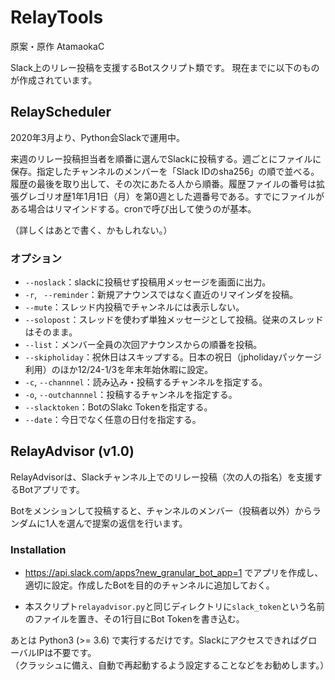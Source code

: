 # RelayTools

原案・原作 AtamaokaC

Slack上のリレー投稿を支援するBotスクリプト類です。
現在までに以下のものが作成されています。

## RelayScheduler

2020年3月より、Python会Slackで運用中。

来週のリレー投稿担当者を順番に選んでSlackに投稿する。週ごとにファイルに保存。指定したチャンネルのメンバーを「Slack IDのsha256」の順で並べる。履歴の最後を取り出して、その次にあたる人から順番。履歴ファイルの番号は拡張グレゴリオ歴1年1月1日（月）を第0週とした週番号である。すでにファイルがある場合はリマインドする。cronで呼び出して使うのが基本。

（詳しくはあとで書く、かもしれない。）

### オプション

- `--noslack`：slackに投稿せず投稿用メッセージを画面に出力。
- `-r`, ` --reminder`：新規アナウンスではなく直近のリマインダを投稿。
- `--mute`：スレッド内投稿でチャンネルには表示しない。
- `--solopost`：スレッドを使わず単独メッセージとして投稿。従来のスレッドはそのまま。
- `--list`：メンバー全員の次回アナウンスからの順番を投稿。
- `--skipholiday`：祝休日はスキップする。日本の祝日（jpholidayパッケージ利用）のほか12/24-1/3を年末年始休暇に設定。
- `-c`, `--channnel`：読み込み・投稿するチャンネルを指定する。
- `-o`, `--outchannnel`：投稿するチャンネルを指定する。
- `--slacktoken`：BotのSlakc Tokenを指定する。
- `--date`：今日でなく任意の日付を指定する。


## RelayAdvisor (v1.0)

RelayAdvisorは、Slackチャンネル上でのリレー投稿（次の人の指名）を支援するBotアプリです。

Botをメンションして投稿すると、チャンネルのメンバー（投稿者以外）からランダムに1人を選んで提案の返信を行います。

### Installation

- https://api.slack.com/apps?new_granular_bot_app=1 でアプリを作成し、適切に設定。作成したBotを目的のチャンネルに追加しておく。

- 本スクリプト`relayadvisor.py`と同じディレクトリに`slack_token`という名前のファイルを置き、その1行目にBot Tokenを書き込む。

あとは Python3 (>= 3.6) で実行するだけです。SlackにアクセスできればグローバルIPは不要です。  
（クラッシュに備え、自動で再起動するよう設定することなどをお勧めします。）
